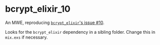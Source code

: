 # bcrypt_elixir_10
An MWE, reproducing [`bcrypt_elixir`'s issue #10](https://github.com/riverrun/bcrypt_elixir/issues/10).

Looks for the `bcrypt_elixir` dependency in a sibling folder. Change this in `mix.exs` if necessary.
